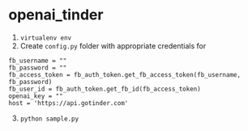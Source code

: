 # openai_tinder

1. `virtualenv env`
2.  Create `config.py` folder with appropriate credentials for 
```
fb_username = ""
fb_password = ""
fb_access_token = fb_auth_token.get_fb_access_token(fb_username, fb_password)
fb_user_id = fb_auth_token.get_fb_id(fb_access_token)
openai_key = ""
host = 'https://api.gotinder.com'
```
3.  `python sample.py`
